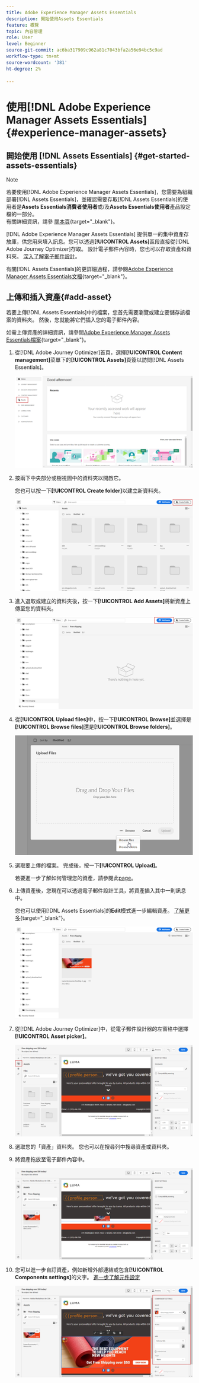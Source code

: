 ```yaml
---
title: Adobe Experience Manager Assets Essentials
description: 開始使用Assets Essentials
feature: 概覽
topic: 內容管理
role: User
level: Beginner
source-git-commit: ac6ba317909c962a81c7043bfa2a56e94bc5c9ad
workflow-type: tm+mt
source-wordcount: '381'
ht-degree: 2%

---
```


# 使用[!DNL Adobe Experience Manager Assets Essentials] {#experience-manager-assets}

## 開始使用 [!DNL Assets Essentials] {#get-started-assets-essentials}

>[!NOTE]
>
> 若要使用[!DNL Adobe Experience Manager Assets Essentials]，您需要為組織部署[!DNL Assets Essentials]，並確認需要存取[!DNL Assets Essentials]的使用者是&#x200B;**Assets Essentials消費者使用者**&#x200B;或/及&#x200B;**Assets Essentials使用者**&#x200B;產品設定檔的一部分。 <br> 有關詳細資訊，請參 [閱本頁](https://experienceleague.adobe.com/docs/experience-manager-assets-essentials/help/deploy-administer.html){target=&quot;_blank&quot;}。

[!DNL Adobe Experience Manager Assets Essentials] 提供單一的集中資產存放庫，供您用來填入訊息。您可以透過&#x200B;**[!UICONTROL Assets]**&#x200B;區段直接從[!DNL Adobe Journey Optimizer]存取。 設計電子郵件內容時，您也可以存取資產和資料夾。 [深入了解電子郵件設計](design-emails.md)。

有關[!DNL Assets Essentials]的更詳細過程，請參閱[Adobe Experience Manager Assets Essentials文檔](https://experienceleague.adobe.com/docs/experience-manager-assets-essentials/help/introduction.html){target=&quot;_blank&quot;}。

## 上傳和插入資產{#add-asset}

若要上傳[!DNL Assets Essentials]中的檔案，您首先需要瀏覽或建立要儲存該檔案的資料夾。 然後，您就能將它們插入您的電子郵件內容。

如需上傳資產的詳細資訊，請參閱[Adobe Experience Manager Assets Essentials檔案](https://experienceleague.adobe.com/docs/experience-manager-assets-essentials/help/add-delete.html){target=&quot;_blank&quot;}。

1. 從[!DNL Adobe Journey Optimizer]首頁，選擇&#x200B;**[!UICONTROL Content management]**&#x200B;菜單下的&#x200B;**[!UICONTROL Assets]**&#x200B;頁簽以訪問[!DNL Assets Essentials]。

   ![](assets/media_library_1.png)

1. 按兩下中央部分或樹視圖中的資料夾以開啟它。

   您也可以按一下&#x200B;**[!UICONTROL Create folder]**&#x200B;以建立新資料夾。

   ![](assets/media_library_8.png)

1. 進入選取或建立的資料夾後，按一下&#x200B;**[!UICONTROL Add Assets]**&#x200B;將新資產上傳至您的資料夾。

   ![](assets/media_library_2.png)

1. 從&#x200B;**[!UICONTROL Upload files]**&#x200B;中，按一下&#x200B;**[!UICONTROL Browse]**&#x200B;並選擇是&#x200B;**[!UICONTROL Browse files]**&#x200B;還是&#x200B;**[!UICONTROL Browse folders]**。

   ![](assets/media_library_3.png)

1. 選取要上傳的檔案。 完成後，按一下&#x200B;**[!UICONTROL Upload]**。

   若要進一步了解如何管理您的資產，請參閱此[page](https://experienceleague.adobe.com/docs/experience-manager-assets-essentials/help/manage-organize.html)。

1. 上傳資產後，您現在可以透過電子郵件設計工具，將資產插入其中一則訊息中。

   您也可以使用[!DNL Assets Essentials]的&#x200B;**Edit**&#x200B;模式進一步編輯資產。 [了解更多](https://experienceleague.adobe.com/docs/experience-manager-assets-essentials/help/edit-images.html){target=&quot;_blank&quot;}。

   ![](assets/media_library_12.png)

1. 從[!DNL Adobe Journey Optimizer]中，從電子郵件設計器的左窗格中選擇&#x200B;**[!UICONTROL Asset picker]**。

   ![](assets/media_library_5.png)

1. 選取您的「資產」資料夾。 您也可以在搜尋列中搜尋資產或資料夾。

1. 將資產拖放至電子郵件內容中。

   ![](assets/media_library_6.png)

1. 您可以進一步自訂資產，例如新增外部連結或包含&#x200B;**[!UICONTROL Components settings]**&#x200B;的文字。 [進一步了解元件設定](content-components.md)

   ![](assets/media_library_13.png)
